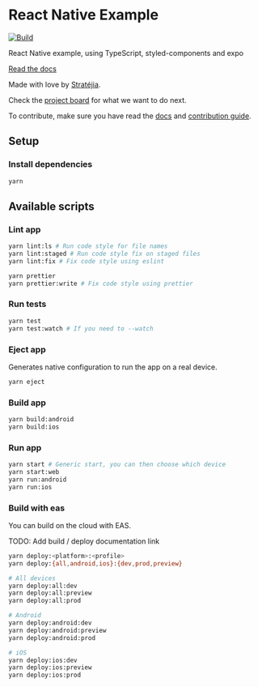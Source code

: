 # React Native Example

[![Build](https://github.com/Stratejia/react-native-example/actions/workflows/build.yml/badge.svg)](https://github.com/Stratejia/react-native-example/actions/workflows/build.yml)

React Native example, using TypeScript, styled-components and expo

[Read the docs](docs/index.md)

Made with love by [Stratéjia](https://www.stratejia.ca/).

Check the
[project board](https://github.com/orgs/Stratejia/projects/3/views/1)
for what we want to do next.

To contribute, make sure you have read the [docs](docs/index.md) and
[contribution guide](CONTRIBUTING.md).

## Setup

### Install dependencies

```bash
yarn
```

## Available scripts

### Lint app

```bash
yarn lint:ls # Run code style for file names
yarn lint:staged # Run code style fix on staged files
yarn lint:fix # Fix code style using eslint

yarn prettier
yarn prettier:write # Fix code style using prettier
```

### Run tests

```bash
yarn test
yarn test:watch # If you need to --watch
```

### Eject app

Generates native configuration to run the app on a real device.

```bash
yarn eject
```

### Build app

```bash
yarn build:android
yarn build:ios
```

### Run app

```bash
yarn start # Generic start, you can then choose which device
yarn start:web
yarn run:android
yarn run:ios
```

### Build with eas

You can build on the cloud with EAS.

TODO: Add build / deploy documentation link

```bash
yarn deploy:<platform>:<profile>
yarn deploy:{all,android,ios}:{dev,prod,preview}

# All devices
yarn deploy:all:dev
yarn deploy:all:preview
yarn deploy:all:prod

# Android
yarn deploy:android:dev
yarn deploy:android:preview
yarn deploy:android:prod

# iOS
yarn deploy:ios:dev
yarn deploy:ios:preview
yarn deploy:ios:prod
```
